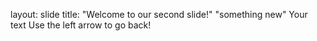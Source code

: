 layout: slide
title: "Welcome to our second slide!"
"something new"
Your text
Use the left arrow to go back!
